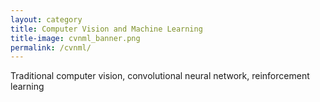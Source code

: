 ```yaml
---
layout: category
title: Computer Vision and Machine Learning
title-image: cvnml_banner.png
permalink: /cvnml/
---
```


Traditional computer vision, convolutional neural network, reinforcement learning
